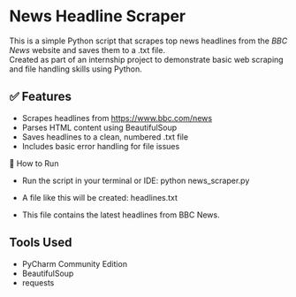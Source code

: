 # News Headline Scraper

This is a simple Python script that scrapes top news headlines from the *BBC News* website and saves them to a .txt file.  
Created as part of an internship project to demonstrate basic web scraping and file handling skills using Python.

## ✅ Features

- Scrapes headlines from https://www.bbc.com/news
- Parses HTML content using BeautifulSoup
- Saves headlines to a clean, numbered .txt file
- Includes basic error handling for file issues

🚀 How to Run

- Run the script in your terminal or IDE: python news_scraper.py

- A file like this will be created: headlines.txt

- This file contains the latest headlines from BBC News.

## Tools Used

- PyCharm Community Edition
- BeautifulSoup
- requests
